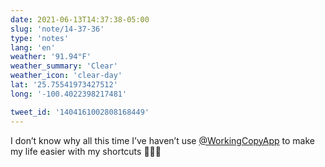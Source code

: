 ```yaml
---
date: 2021-06-13T14:37:38-05:00
slug: 'note/14-37-36'
type: 'notes'
lang: 'en'
weather: '91.94°F'
weather_summary: 'Clear'
weather_icon: 'clear-day'
lat: '25.75541973427512'
long: '-100.4022398217481'

tweet_id: '1404161002808168449'
---
```

I don’t know why all this time I’ve haven’t use [@WorkingCopyApp](https://twitter.com/@WorkingCopyApp) to make my life easier with my shortcuts 🤦🏻‍♂️